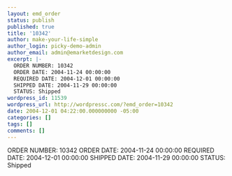 ```yaml
---
layout: emd_order
status: publish
published: true
title: '10342'
author: make-your-life-simple
author_login: picky-demo-admin
author_email: admin@emarketdesign.com
excerpt: |-
  ORDER NUMBER: 10342
  ORDER DATE: 2004-11-24 00:00:00
  REQUIRED DATE: 2004-12-01 00:00:00
  SHIPPED DATE: 2004-11-29 00:00:00
  STATUS: Shipped
wordpress_id: 11539
wordpress_url: http://wordpressc.com/?emd_order=10342
date: 2004-12-01 04:22:00.000000000 -05:00
categories: []
tags: []
comments: []
---
```

ORDER NUMBER: 10342
ORDER DATE: 2004-11-24 00:00:00
REQUIRED DATE: 2004-12-01 00:00:00
SHIPPED DATE: 2004-11-29 00:00:00
STATUS: Shipped
